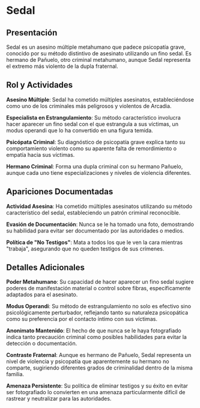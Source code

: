 # Sedal

## Presentación

Sedal es un asesino múltiple metahumano que padece psicopatía grave, conocido por su método distintivo de asesinato utilizando un fino sedal. Es hermano de Pañuelo, otro criminal metahumano, aunque Sedal representa el extremo más violento de la dupla fraternal.

## Rol y Actividades

**Asesino Múltiple**: Sedal ha cometido múltiples asesinatos, estableciéndose como uno de los criminales más peligrosos y violentos de Arcadia.

**Especialista en Estrangulamiento**: Su método característico involucra hacer aparecer un fino sedal con el que estrangula a sus víctimas, un modus operandi que lo ha convertido en una figura temida.

**Psicópata Criminal**: Su diagnóstico de psicopatía grave explica tanto su comportamiento violento como su aparente falta de remordimiento o empatía hacia sus víctimas.

**Hermano Criminal**: Forma una dupla criminal con su hermano Pañuelo, aunque cada uno tiene especializaciones y niveles de violencia diferentes.

## Apariciones Documentadas

**Actividad Asesina**: Ha cometido múltiples asesinatos utilizando su método característico del sedal, estableciendo un patrón criminal reconocible.

**Evasión de Documentación**: Nunca se le ha tomado una foto, demostrando su habilidad para evitar ser documentado por las autoridades o medios.

**Política de "No Testigos"**: Mata a todos los que le ven la cara mientras "trabaja", asegurando que no queden testigos de sus crímenes.

## Detalles Adicionales

**Poder Metahumano**: Su capacidad de hacer aparecer un fino sedal sugiere poderes de manifestación material o control sobre fibras, específicamente adaptados para el asesinato.

**Modus Operandi**: Su método de estrangulamiento no solo es efectivo sino psicológicamente perturbador, reflejando tanto su naturaleza psicopática como su preferencia por el contacto íntimo con sus víctimas.

**Anonimato Mantenido**: El hecho de que nunca se le haya fotografiado indica tanto precaución criminal como posibles habilidades para evitar la detección o documentación.

**Contraste Fraternal**: Aunque es hermano de Pañuelo, Sedal representa un nivel de violencia y psicopatía que aparentemente su hermano no comparte, sugiriendo diferentes grados de criminalidad dentro de la misma familia.

**Amenaza Persistente**: Su política de eliminar testigos y su éxito en evitar ser fotografiado lo convierten en una amenaza particularmente difícil de rastrear y neutralizar para las autoridades.